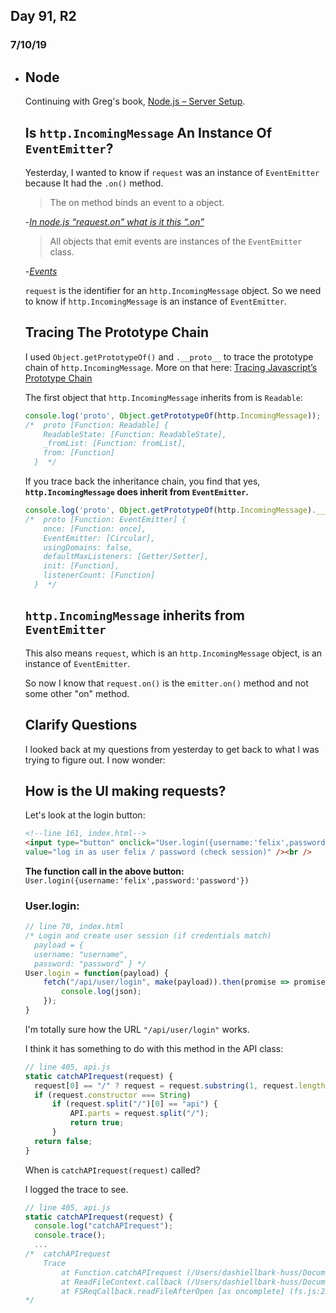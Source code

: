 
## Day 91, R2
### 7/10/19

- ## Node
  Continuing with Greg's book, [Node.js – Server Setup](https://www.patreon.com/posts/node-api-source-27588087).

  ## Is `http.IncomingMessage` An Instance Of `EventEmitter`?

  Yesterday, I wanted to know if `request` was an instance of `EventEmitter` because It had the `.on()` method.

  >The on method binds an event to a object.

  -*[In node.js “request.on” what is it this “.on”](https://stackoverflow.com/questions/12892717/in-node-js-request-on-what-is-it-this-on)*

  >All objects that emit events are instances of the `EventEmitter` class.

  -*[Events](https://nodejs.org/api/events.html#events_events)*

  `request` is the identifier for an `http.IncomingMessage` object. So we need to know if `http.IncomingMessage` is an instance of `EventEmitter`.

  ## Tracing The Prototype Chain
  I used `Object.getPrototypeOf()` and `.__proto__` to trace the prototype chain of `http.IncomingMessage`. More on that here: [Tracing Javascript’s Prototype Chain](https://alanstorm.com/tracing-javascripts-prototype-chain/)

  The first object that `http.IncomingMessage` inherits from is `Readable`:
  ```javascript
  console.log('proto', Object.getPrototypeOf(http.IncomingMessage));
  /*  proto [Function: Readable] {
      ReadableState: [Function: ReadableState],
      _fromList: [Function: fromList],
      from: [Function]
    }  */
  ```

  If you trace back the inheritance chain, you find that yes, **`http.IncomingMessage` does inherit from `EventEmitter`.**

  ```javascript
  console.log('proto', Object.getPrototypeOf(http.IncomingMessage).__proto__.__proto__);
  /*  proto [Function: EventEmitter] {
      once: [Function: once],
      EventEmitter: [Circular],
      usingDomains: false,
      defaultMaxListeners: [Getter/Setter],
      init: [Function],
      listenerCount: [Function]
    }  */
  ```

  ## `http.IncomingMessage` inherits from `EventEmitter`
  This also means `request`, which is an `http.IncomingMessage` object, is an instance of `EventEmitter`.

  So now I know that `request.on()` is the `emitter.on()` method and not some other "on" method.

  ## Clarify Questions
  I looked back at my questions from yesterday to get back to what I was trying to figure out. I now wonder:

  ## How is the UI making requests?
  Let's look at the login button:

  ```html
  <!--line 161, index.html-->
  <input type="button" onclick="User.login({username:'felix',password:'password'})"
  value="log in as user felix / password (check session)" /><br />
  ```

  **The function call in the above button:** `User.login({username:'felix',password:'password'})`

  ### User.login:
  ```javascript
  // line 70, index.html
  /* Login and create user session (if credentials match)
    payload = {
    username: "username",
    password: "password" } */
  User.login = function(payload) {
      fetch("/api/user/login", make(payload)).then(promise => promise.json()).then(json => {
          console.log(json);
      });
  }
  ```

  I'm totally sure how the URL `"/api/user/login"` works.

  I think it has something to do with this method in the API class:
  ```javascript
  // line 405, api.js
  static catchAPIrequest(request) {
    request[0] == "/" ? request = request.substring(1, request.length) : null;
    if (request.constructor === String)
        if (request.split("/")[0] == "api") {
            API.parts = request.split("/");
            return true;
        }
    return false;
  }
  ```
  When is `catchAPIrequest(request)` called?

  I logged the trace to see.

  ```javascript
  // line 405, api.js
  static catchAPIrequest(request) {
    console.log("catchAPIrequest");
    console.trace();
    ...
  /*  catchAPIrequest
      Trace
          at Function.catchAPIrequest (/Users/dashiellbark-huss/Documents/100daysofcode/node-master/module/api/api.js:407:15)
          at ReadFileContext.callback (/Users/dashiellbark-huss/Documents/100daysofcode/node-master/index.js:34:25)
          at FSReqCallback.readFileAfterOpen [as oncomplete] (fs.js:230:13)
  */
  ```

    

  